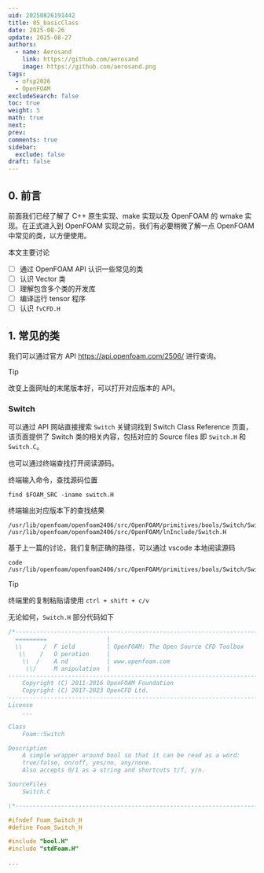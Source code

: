 ```yaml
---
uid: 20250826191442
title: 05_basicClass
date: 2025-08-26
update: 2025-08-27
authors:
  - name: Aerosand
    link: https://github.com/aerosand
    image: https://github.com/aerosand.png
tags:
  - ofsp2026
  - OpenFOAM
excludeSearch: false
toc: true
weight: 5
math: true
next:
prev:
comments: true
sidebar:
  exclude: false
draft: false
---
```


## 0. 前言

前面我们已经了解了 C++ 原生实现、make 实现以及 OpenFOAM 的 wmake 实现。在正式进入到 OpenFOAM 实现之前，我们有必要稍微了解一点 OpenFOAM 中常见的类，以方便使用。

本文主要讨论

- [ ] 通过 OpenFOAM API 认识一些常见的类
- [ ] 认识 Vector 类
- [ ] 理解包含多个类的开发库
- [ ] 编译运行 tensor 程序
- [ ] 认识 `fvCFD.H`

## 1. 常见的类

我们可以通过官方 API  https://api.openfoam.com/2506/ 进行查询。

> [!tip]
> 改变上面网址的末尾版本好，可以打开对应版本的 API。

### Switch

可以通过 API 网站直接搜索 `Switch` 关键词找到 Switch Class Reference 页面，该页面提供了 Switch 类的相关内容，包括对应的 Source files 即 `Switch.H` 和 `Switch.C`。

也可以通过终端查找打开阅读源码。

终端输入命令，查找源码位置

```terminal {fileName="terminal"}
find $FOAM_SRC -iname switch.H
```

终端输出对应版本下的查找结果

```terminal {fileName="terminal"}
/usr/lib/openfoam/openfoam2406/src/OpenFOAM/primitives/bools/Switch/Switch.H
/usr/lib/openfoam/openfoam2406/src/OpenFOAM/lnInclude/Switch.H
```

基于上一篇的讨论，我们复制正确的路径，可以通过 vscode 本地阅读源码

```terminal {fileName="terminal"}
code /usr/lib/openfoam/openfoam2406/src/OpenFOAM/primitives/bools/Switch/Switch.H
```

> [!tip]
> 终端里的复制粘贴请使用 `ctrl + shift + c/v`

无论如何，`Switch.H` 部分代码如下

```cpp {fileName="Switch.H",link="https://develop.openfoam.com/Development/openfoam/blob/OpenFOAM-v2506/src/OpenFOAM/primitives/bools/Switch/Switch.H"}
/*---------------------------------------------------------------------------*\
  =========                 |
  \\      /  F ield         | OpenFOAM: The Open Source CFD Toolbox
   \\    /   O peration     |
    \\  /    A nd           | www.openfoam.com
     \\/     M anipulation  |
-------------------------------------------------------------------------------
    Copyright (C) 2011-2016 OpenFOAM Foundation
    Copyright (C) 2017-2023 OpenCFD Ltd.
-------------------------------------------------------------------------------
License
	...

Class
    Foam::Switch

Description
    A simple wrapper around bool so that it can be read as a word:
    true/false, on/off, yes/no, any/none.
    Also accepts 0/1 as a string and shortcuts t/f, y/n.

SourceFiles
    Switch.C

\*---------------------------------------------------------------------------*/

#ifndef Foam_Switch_H
#define Foam_Switch_H

#include "bool.H"
#include "stdFoam.H"

...
```

